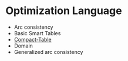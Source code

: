 # Optimization Language
* Arc consistency
* Basic Smart Tables
* [Compact-Table](https://arxiv.org/abs/1604.06641)
* Domain
* Generalized arc consistency